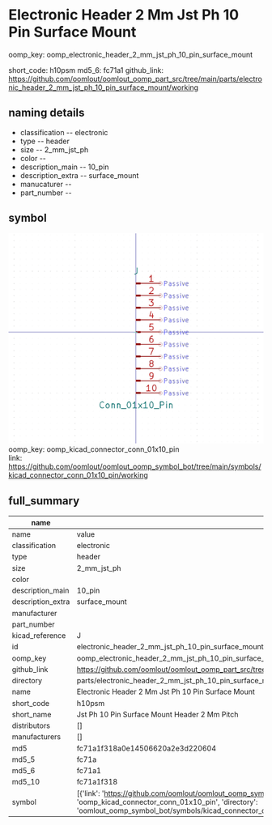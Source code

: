 # Electronic Header 2 Mm Jst Ph 10 Pin Surface Mount
oomp_key: oomp_electronic_header_2_mm_jst_ph_10_pin_surface_mount 


short_code: h10psm
md5_6: fc71a1
github_link: https://github.com/oomlout/oomlout_oomp_part_src/tree/main/parts/electronic_header_2_mm_jst_ph_10_pin_surface_mount/working
## naming details
* classification -- electronic
* type -- header
* size -- 2_mm_jst_ph
* color -- 
* description_main -- 10_pin
* description_extra -- surface_mount
* manucaturer -- 
* part_number -- 



## symbol

![](symbol/0/working/working_600.png)  
oomp_key: oomp_kicad_connector_conn_01x10_pin  
link: https://github.com/oomlout/oomlout_oomp_symbol_bot/tree/main/symbols/kicad_connector_conn_01x10_pin/working  


## full_summary
| name | value | 
| --- | --- | 
| name | value | 
| classification | electronic | 
| type | header | 
| size | 2_mm_jst_ph | 
| color |  | 
| description_main | 10_pin | 
| description_extra | surface_mount | 
| manufacturer |  | 
| part_number |  | 
| kicad_reference | J | 
| id | electronic_header_2_mm_jst_ph_10_pin_surface_mount | 
| oomp_key | oomp_electronic_header_2_mm_jst_ph_10_pin_surface_mount | 
| github_link | https://github.com/oomlout/oomlout_oomp_part_src/tree/main/parts/electronic_header_2_mm_jst_ph_10_pin_surface_mount/working | 
| directory | parts/electronic_header_2_mm_jst_ph_10_pin_surface_mount | 
| name | Electronic Header 2 Mm Jst Ph 10 Pin Surface Mount | 
| short_code | h10psm | 
| short_name | Jst Ph 10 Pin Surface Mount Header 2 Mm Pitch | 
| distributors | [] | 
| manufacturers | [] | 
| md5 | fc71a1f318a0e14506620a2e3d220604 | 
| md5_5 | fc71a | 
| md5_6 | fc71a1 | 
| md5_10 | fc71a1f318 | 
| symbol | [{'link': 'https://github.com/oomlout/oomlout_oomp_symbol_bot/tree/main/symbols/kicad_connector_conn_01x10_pin', 'oomp_key': 'oomp_kicad_connector_conn_01x10_pin', 'directory': 'oomlout_oomp_symbol_bot/symbols/kicad_connector_conn_01x10_pin//working/working.kicad_sym'}] | 
